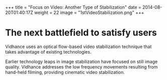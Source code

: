 +++
title = "Focus on Video: Another Type of Stabilization"
date = 2014-08-20T01:40:17Z
weight = 22
image = "1stVideoStabilization.png"
+++
# The next battlefield to satisfy users

Vidhance uses an optical flow-based video stabilization technique that takes advantage of existing technologies.

Earlier technology leaps in image stabilization have focused on still image quality. Vidhance addresses the low frequency movements resulting from hand-held filming, providing cinematic video stabilization.

